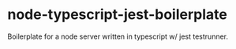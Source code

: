 # node-typescript-jest-boilerplate
Boilerplate for a node server written in typescript w/ jest testrunner.
